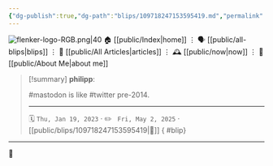 ```yaml
---
{"dg-publish":true,"dg-path":"blips/109718247153595419.md","permalink":"/blips/109718247153595419/","title":"philipp on mastodon @ 2023-01-19","created":"2023-01-19T22:33:09","updated":"2025-05-02T08:50:43"}
---
```



<div class="transclusion internal-embed is-loaded"><div class="markdown-embed">




![flenker-logo-RGB.png|40](/img/user/attachments/flenker-logo-RGB.png)
🏠 [[public/Index\|home]]  ⋮ 🗣️ [[public/all-blips\|blips]] ⋮  📝 [[public/All Articles\|articles]]  ⋮ 🕰️ [[public/now\|now]] ⋮ 🪪 [[public/About Me\|about me]]


</div></div>


> [!summary] **philipp**:
>
> #mastodon is like #twitter pre-2014.
> - - -
>
> 🗓️ <code>Thu, Jan 19, 2023</code>  · ✏️ <code> Fri, May 2, 2025</code>  · [[public/blips/109718247153595419\|🔗]]
{ #blip}


- - -

 👾
